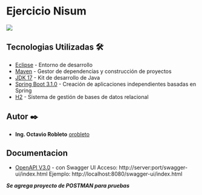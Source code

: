 
# Ejercicio Nisum

![](https://www.nisum.com/hs-fs/hubfs/Full%20logo%20version%20color.png?width=2297&height=617&name=Full%20logo%20version%20color.png)

## Tecnologias Utilizadas 🛠️

* [Eclipse](https://www.eclipse.org/downloads/) - Entorno de desarrollo
* [Maven](https://maven.apache.org/) - Gestor de dependencias y construcción de proyectos
* [JDK 17](https://www.oracle.com/ar/java/technologies/javase/javase-jdk8-downloads.html) - Kit de desarrollo de Java
* [Spring Boot 3.1.0](https://spring.io/projects/spring-boot) - Creación de aplicaciones independientes basadas en Spring
* [H2](https://www.h2database.com/html/main.html) - Sistema de gestión de bases de datos relacional


## Autor ✒️

* **Ing. Octavio Robleto** [orobleto](https://octaviorobleto.com/)


## Documentacion
* [OpenAPI V3.0](https://www.openapis.org) - con Swagger UI
Acceso: http://server:port/swagger-ui/index.html
Ejemplo: http://localhost:8080/swagger-ui/index.html

***Se agrega proyecto de POSTMAN para pruebas***
